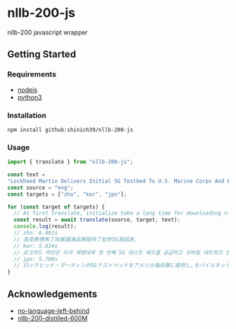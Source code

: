 # nllb-200-js

nllb-200 javascript wrapper

## Getting Started

### Requirements

- [nodejs](https://nodejs.org/en/download/package-manager/current)
- [python3](https://www.python.org/downloads/)

### Installation

```console
npm install github:shinich39/nllb-200-js
```

### Usage

```js
import { translate } from "nllb-200-js";

const text =
"Lockheed Martin Delivers Initial 5G Testbed To U.S. Marine Corps And Begins Mobile Network Experimentation";
const source = "eng";
const targets = ["zho", "kor", "jpn"];

for (const target of targets) {
  // At first translate, initialize take a long time for downloading nllb-200 model.
  const result = await translate(source, target, text);
  console.log(result);
  // zho: 6.081s
  // 洛克希德馬丁向美國海兵隊提供了初步5G測試床,
  // kor: 5.634s
  // 로크히드 마틴은 미국 해병대에 첫 번째 5G 테스트 베드를 공급하고 모바일 네트워크 실험을 시작했습니다
  // jpn: 5.700s
  // ロックヒッド・マーティンが5Gテストベッドをアメリカ海兵隊に提供し,モバイルネットワーク実験を開始
}
```

## Acknowledgements

- [no-language-left-behind](https://ai.meta.com/research/no-language-left-behind/)
- [nllb-200-distilled-600M](https://huggingface.co/facebook/nllb-200-distilled-600M)